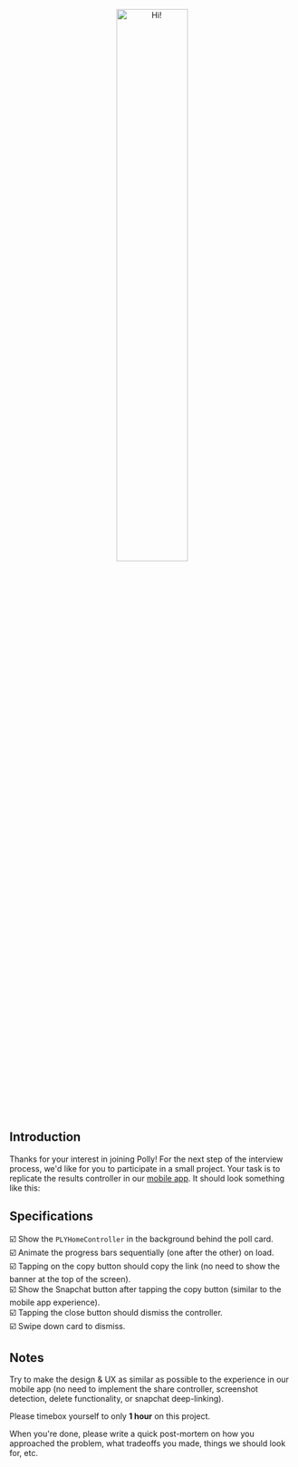 <p align="center">
  <img src="https://i.imgur.com/9HwWvWa.png" width="50%" height="50%" alt="Hi!"/>
</p>

## Introduction

Thanks for your interest in joining Polly! For the next step of the interview process, we'd like for you to participate in a small project. Your task is to replicate the results controller in our [mobile app](https://itunes.apple.com/app/apple-store/id1270872745?mt=8). It should look something like this:

## Specifications

☑️ Show the `PLYHomeController` in the background behind the poll card.  
☑️ Animate the progress bars sequentially (one after the other) on load.  
☑️ Tapping on the copy button should copy the link (no need to show the banner at the top of the screen).  
☑️ Show the Snapchat button after tapping the copy button (similar to the mobile app experience).   
☑️ Tapping the close button should dismiss the controller.   
☑️ Swipe down card to dismiss.  


## Notes

Try to make the design & UX as similar as possible to the experience in our mobile app (no need to implement the share controller, screenshot detection, delete functionality, or snapchat deep-linking).

Please timebox yourself to only **1 hour** on this project.

When you're done, please write a quick post-mortem on how you approached the problem, what tradeoffs you made, things we should look for, etc.
